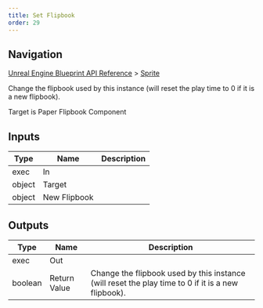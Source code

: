 ```yaml
---
title: Set Flipbook
order: 29
---
```

## Navigation

[Unreal Engine Blueprint API Reference](https://dev.epicgames.com/documentation/en-us/unreal-engine/BlueprintAPI) > [Sprite](https://dev.epicgames.com/documentation/en-us/unreal-engine/BlueprintAPI/Sprite)

Change the flipbook used by this instance (will reset the play time to 0 if it is a new flipbook).

Target is Paper Flipbook Component

## Inputs

| Type | Name | Description |
| --- | --- | --- |
| exec | In |  |
| object | Target |  |
| object | New Flipbook |  |

## Outputs

| Type | Name | Description |
| --- | --- | --- |
| exec | Out |  |
| boolean | Return Value | Change the flipbook used by this instance (will reset the play time to 0 if it is a new flipbook). |

